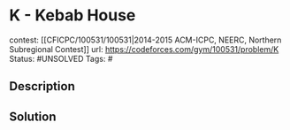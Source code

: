 # K - Kebab House

contest: [[CFICPC/100531/100531|2014-2015 ACM-ICPC, NEERC, Northern Subregional Contest]]
url: https://codeforces.com/gym/100531/problem/K
Status: #UNSOLVED
Tags: #

## Description

## Solution

